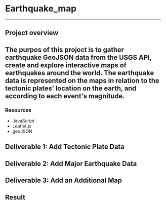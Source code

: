 # Earthquake_map
---
## Project overview
The purpos of this project is to gather earthquake GeoJSON data from the USGS API, create and explore interactive maps of earthquakes around the world.
The earthquake data is represented on the maps in relation to the tectonic plates’ location on the earth, and according to each event's magnitude.
---
### Resources
- JavaScript
-  Leaflet.js
-  geoJSON 

## Deliverable 1: Add Tectonic Plate Data

## Deliverable 2: Add Major Earthquake Data

## Deliverable 3: Add an Additional Map

## Result
